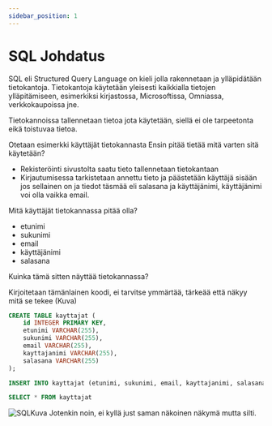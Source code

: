```yaml
---
sidebar_position: 1
---
```


# SQL Johdatus
SQL eli Structured Query Language on kieli jolla rakennetaan ja ylläpidätään tietokantoja.
Tietokantoja käytetään yleisesti kaikkialla tietojen ylläpitämiseen, esimerkiksi kirjastossa, Microsoftissa, Omniassa, verkkokaupoissa jne.

Tietokannoissa tallennetaan tietoa jota käytetään, siellä ei ole tarpeetonta eikä toistuvaa tietoa.

Otetaan esimerkki käyttäjät tietokannasta
Ensin pitää tietää mitä varten sitä käytetään?

- Rekisteröinti sivustolta saatu tieto tallennetaan tietokantaan
- Kirjautumisessa tarkistetaan annettu tieto ja päästetään käyttäjä sisään jos sellainen on ja tiedot täsmää eli salasana ja käyttäjänimi, käyttäjänimi voi olla vaikka email.

Mitä käyttäjät tietokannassa pitää olla?

- etunimi
- sukunimi
- email
- käyttäjänimi
- salasana

Kuinka tämä sitten näyttää tietokannassa?

Kirjoitetaan tämänlainen koodi, ei tarvitse ymmärtää, tärkeää että näkyy mitä se tekee (Kuva)
```sql title="kayttajat.db"
CREATE TABLE kayttajat (
    id INTEGER PRIMARY KEY,
    etunimi VARCHAR(255),
    sukunimi VARCHAR(255),
    email VARCHAR(255),
    kayttajanimi VARCHAR(255),
    salasana VARCHAR(255)
);

INSERT INTO kayttajat (etunimi, sukunimi, email, kayttajanimi, salasana) VALUES ('Mikki', 'Hiiri', 'mikki.hiiri@domain.com', 'mikhir', 'mikinrakas');

SELECT * FROM kayttajat
```

![SQLKuva](https://i.imgur.com/xNlqrbi.png 'SQLKuva')
Jotenkin noin, ei kyllä just saman näkoinen näkymä mutta silti.